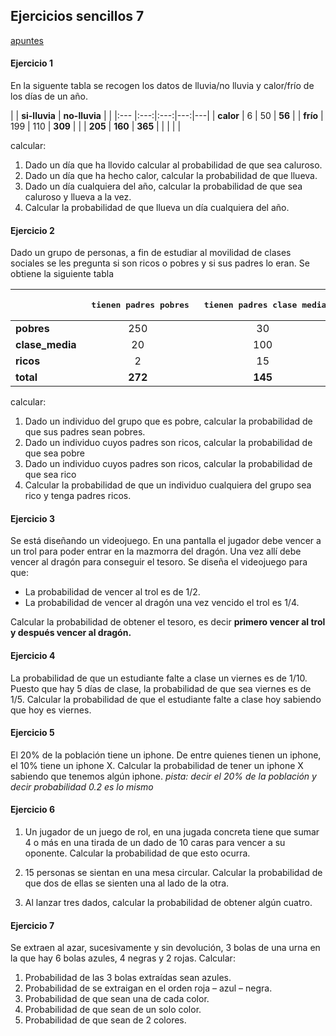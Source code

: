 ## Ejercicios sencillos 7

[apuntes](https://drive.google.com/open?id=13bNDS6c3sN3wVr0YrYo2i_Sy7xHwCHhu)



#### Ejercicio 1
En la siguente tabla se recogen los datos de lluvia/no lluvia y calor/frío de los días de un año.


|           | **si-lluvia** | **no-lluvia** |   |
|:---       |:---:|:---:|---:|---|
| **calor** | 6   | 50  | **56**  |
| **frío**  | 199 | 110 | **309** |
|           | **205** | **160** | **365** |
| | | |

calcular:
1. Dado un día que ha llovido calcular al probabilidad de que sea caluroso.
2. Dado un día que ha hecho calor, calcular la probabilidad de que llueva.
3. Dado un día cualquiera del año, calcular la probabilidad de que sea caluroso y llueva a la vez.
4. Calcular la probabilidad de que llueva un día cualquiera del año.
   
#### Ejercicio 2
Dado un grupo de personas, a fin de estudiar al movilidad de clases sociales se les pregunta si son ricos o pobres y si sus padres lo eran.
Se obtiene la siguiente tabla

|                 | <pre> tienen padres pobres</pre> | <pre> tienen padres clase media </pre> |  <pre> tienen padres ricos</pre> | <pre> total</pre>
|:---             |:---:|:---:|:---:|---:
| **pobres**      | 250     | 30       | 5         | **285** 
| **clase_media** | 20      | 100      | 32        | **152**
| **ricos**       | 2       | 15       | 68        | **85** 
| **total**       | **272** | **145**  | **105**   | **522**

calcular:
1. Dado un individuo del grupo que es pobre, calcular la probabilidad de que sus padres sean pobres.
2. Dado un individuo cuyos padres son ricos, calcular la probabilidad de que sea pobre
3. Dado un individuo cuyos padres son ricos, calcular la probabilidad de que sea rico
4. Calcular la probabilidad de que un individuo cualquiera del grupo sea rico y tenga padres ricos.

#### Ejercicio 3
Se está diseñando un videojuego. En una pantalla el jugador debe vencer a un trol para poder entrar en la mazmorra del dragón. Una vez allí debe vencer al dragón para conseguir el tesoro. Se diseña el videojuego para que:
- La probabilidad de vencer al trol es de 1/2.
- La probabilidad de vencer al dragón una vez vencido el trol es 1/4.
  
Calcular la probabilidad de obtener el tesoro, es decir **primero vencer al trol y después vencer al dragón.**

#### Ejercicio 4
La probabilidad de que un estudiante falte a clase un viernes es de 1/10. Puesto que hay 5 días de clase, la probabilidad de que sea viernes es de 1/5. Calcular la probabilidad de que el estudiante falte a clase hoy sabiendo que hoy es viernes.

#### Ejercicio 5
El 20% de la población tiene un iphone. De entre quienes tienen un iphone, el 10% tiene un iphone X. Calcular la probabilidad de tener un iphone X sabiendo que tenemos algún iphone. *pista: decir el 20% de la población y decir probabilidad 0.2 es lo mismo*

#### Ejercicio 6
1. Un jugador de un juego de rol, en una jugada concreta tiene que sumar 4 o más en una tirada de un dado de 10 caras para vencer a su oponente. Calcular la probabilidad de que esto ocurra.

2. 15 personas se sientan en una mesa circular. Calcular la probabilidad de que dos de ellas se sienten una al lado de la otra.

3. Al lanzar tres dados, calcular la probabilidad de obtener algún cuatro.

#### Ejercicio 7

Se extraen al azar, sucesivamente y sin devolución, 3 bolas de una urna en la que hay 6 bolas azules, 4 negras y 2 rojas. Calcular:
1. Probabilidad de las 3 bolas extraídas sean azules.
2. Probabilidad de se extraigan en el orden roja – azul – negra.
3. Probabilidad de que sean una de cada color.
4. Probabilidad de que sean de un solo color.
5. Probabilidad de que sean de 2 colores.


<!--
id: ejercicios_estadistica_20191127
tags: estadistica, teaching, ejercicios, hidden
title: Ejercicios sencillos 2019-11-27
date: 27/11/2019
-->

<!--

Ejercicio2
1. casos posibles 14!
casos favorables 13!*2


Ejercicio3
1- P(ningún 4) = 1- (5/6)*(5/6)*(5/6)


-->
